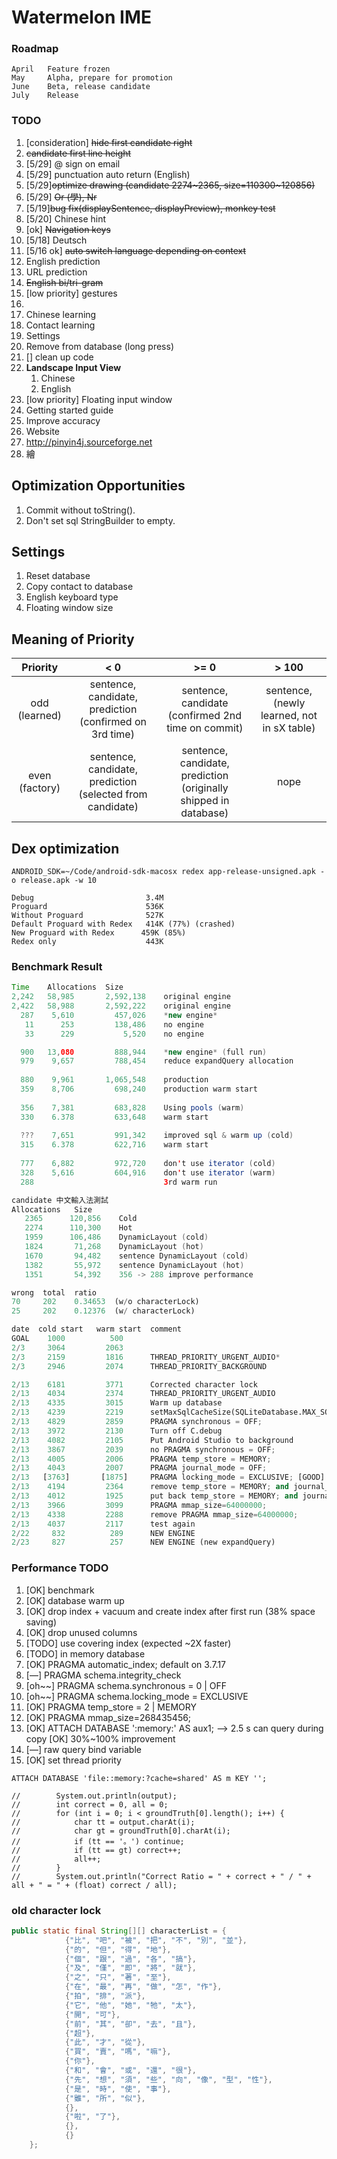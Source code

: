 # Watermelon IME

### Roadmap

``` 
April	Feature frozen
May		Alpha, prepare for promotion
June	Beta, release candidate
July	Release
```

### TODO

1. [consideration] ~~hide first candidate right~~
2. ~~candidate first line height~~
3. [5/29] @ sign on email
4. [5/29] punctuation auto return (English)
5. [5/29]~~optimize drawing (candidate 2274~2365, size=110300~120856)~~
6. [5/29] ~~Or (學), Nr~~
7. [5/19]~~bug fix(displaySentence, displayPreview), monkey test~~
8. [5/20] Chinese hint
9. [ok] ~~Navigation keys~~
10. [5/18] Deutsch
11. [5/16 ok] ~~auto switch language depending on context~~
12. English prediction
13. URL prediction
14. ~~English bi/tri-gram~~
15. [low priority] gestures
16. ​
17. Chinese learning 
18. Contact learning
19. Settings
20. Remove from database (long press)
21. [] clean up code
22. __Landscape Input View__
    1. Chinese
    2. English
23. [low priority] Floating input window
24. Getting started guide
25. Improve accuracy
26. Website
27. http://pinyin4j.sourceforge.net
28. 繪

## Optimization Opportunities

1. Commit without toString().
2. Don't set sql StringBuilder to empty.

## Settings

1. Reset database
2. Copy contact to database
3. English keyboard type
4. Floating window size

## Meaning of Priority

|    Priority    |                   < 0                    |                   >= 0                   |                  > 100                   |
| :------------: | :--------------------------------------: | :--------------------------------------: | :--------------------------------------: |
| odd (learned)  | sentence, candidate, prediction (confirmed on 3rd time) | sentence, candidate (confirmed 2nd time on commit) | sentence, (newly learned, not in sX table) |
| even (factory) | sentence, candidate, prediction (selected from candidate) | sentence, candidate, prediction (originally shipped in database) |                   nope                   |

## Dex optimization

```shell
ANDROID_SDK=~/Code/android-sdk-macosx redex app-release-unsigned.apk -o release.apk -w 10
```

```
Debug                         3.4M
Proguard                      536K
Without Proguard              527K
Default Proguard with Redex   414K (77%) (crashed)
New Proguard with Redex		 459K (85%)
Redex only                    443K
```



### Benchmark Result

``` java
Time    Allocations  Size
2,242   58,985       2,592,138    original engine
2,422   58,988       2,592,222    original engine
  287    5,610         457,026    *new engine*
   11      253         138,486    no engine
   33      229           5,520    no engine

  900   13,080         888,944    *new engine* (full run)
  979    9,657         788,454    reduce expandQuery allocation
    
  880    9,961       1,065,548    production
  359    8,706         698,240    production warm start
    
  356    7,381         683,828    Using pools (warm)
  330    6.378         633,648    warm start
  
  ???    7,651         991,342    improved sql & warm up (cold)
  315    6.378         622,716    warm start
    
  777    6,882         972,720    don't use iterator (cold)
  328    5,616         604,916    don't use iterator (warm)
  288                             3rd warm run
```

```c
candidate 中文輸入法測試
Allocations   Size
   2365      120,856    Cold
   2274      110,300    Hot
   1959      106,486    DynamicLayout (cold)
   1824       71,268    DynamicLayout (hot)
   1670       94,482    sentence DynamicLayout (cold)
   1382       55,972    sentence DynamicLayout (hot)
   1351       54,392    356 -> 288 improve performance
```



``` python
wrong  total  ratio
70     202    0.34653  (w/o characterLock)
25     202    0.12376  (w/ characterLock)
```

``` python
date  cold start   warm start  comment
GOAL    1000          500
2/3     3064         2063
2/3     2159         1816      THREAD_PRIORITY_URGENT_AUDIO*
2/3     2946         2074      THREAD_PRIORITY_BACKGROUND

2/13    6181         3771      Corrected character lock
2/13    4034         2374      THREAD_PRIORITY_URGENT_AUDIO
2/13    4335         3015      Warm up database
2/13    4239         2219      setMaxSqlCacheSize(SQLiteDatabase.MAX_SQL_CACHE_SIZE)
2/13    4829         2859      PRAGMA synchronous = OFF;
2/13    3972         2130      Turn off C.debug
2/13    4082         2105      Put Android Studio to background
2/13    3867         2039      no PRAGMA synchronous = OFF;
2/13    4005         2006      PRAGMA temp_store = MEMORY;
2/13    4043         2007      PRAGMA journal_mode = OFF;
2/13   [3763]       [1875]     PRAGMA locking_mode = EXCLUSIVE; [GOOD]
2/13    4194         2364      remove temp_store = MEMORY; and journal_mode = OFF;
2/13    4012         1925      put back temp_store = MEMORY; and journal_mode = OFF;
2/13    3966         3099      PRAGMA mmap_size=64000000;
2/13    4338         2288      remove PRAGMA mmap_size=64000000;
2/13    4037         2117      test again
2/22     832          289      NEW ENGINE
2/23     827          257      NEW ENGINE (new expandQuery)
```



### Performance TODO

1. [OK] benchmark
2. [OK] database warm up
3. [OK] drop index + vacuum and create index after first run (38% space saving)
4. [OK] drop unused columns
5. [TODO] use covering index (expected ~2X faster)
6. [TODO] in memory database
7. [OK] PRAGMA automatic_index; default on 3.7.17
8. [—] PRAGMA schema.integrity_check
9. [oh~~] PRAGMA schema.synchronous = 0 | OFF
10. [oh~~] PRAGMA schema.locking_mode = EXCLUSIVE
11. [OK] PRAGMA temp_store = 2 | MEMORY
12. [OK] PRAGMA mmap_size=268435456;
13. [OK] ATTACH DATABASE ':memory:' AS aux1; —> 2.5 s can query during copy [OK] 30%~100% improvement
14. [—] raw query bind variable
15. [OK] set thread priority

``` 
ATTACH DATABASE 'file::memory:?cache=shared' AS m KEY '';
```

``` 
//        System.out.println(output);
//        int correct = 0, all = 0;
//        for (int i = 0; i < groundTruth[0].length(); i++) {
//            char tt = output.charAt(i);
//            char gt = groundTruth[0].charAt(i);
//            if (tt == '。') continue;
//            if (tt == gt) correct++;
//            all++;
//        }
//        System.out.println("Correct Ratio = " + correct + " / " + all + " = " + (float) correct / all);
```
### old character lock

```java
public static final String[][] characterList = {
            {"比", "吧", "被", "把", "不", "別", "並"},
            {"的", "但", "得", "地"},
            {"個", "跟", "過", "各", "搞"},
            {"及", "僅", "即", "將", "就"},
            {"之", "只", "著", "至"},
            {"在", "最", "再", "做", "怎", "作"},
            {"拍", "排", "派"},
            {"它", "他", "她", "牠", "太"},
            {"開", "可"},
            {"前", "其", "卻", "去", "且"},
            {"超"},
            {"此", "才", "從"},
            {"買", "賣", "嗎", "嘛"},
            {"你"},
            {"和", "會", "或", "還", "很"},
            {"先", "想", "須", "些", "向", "像", "型", "性"},
            {"是", "時", "使", "事"},
            {"雖", "所", "似"},
            {},
            {"啦", "了"},
            {},
            {}
    };
```

